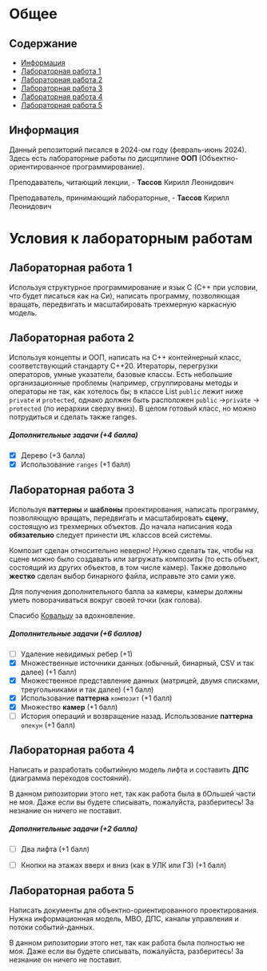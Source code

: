 # Общее

## Содержание

- [Информация](#info)
- [Лабораторная работа 1](#lab1)
- [Лабораторная работа 2](#lab2)
- [Лабораторная работа 3](#lab3)
- [Лабораторная работа 4](#lab4)
- [Лабораторная работа 5](#lab5)


## Информация <a name="info"></a>

Данный репозиторий писался в 2024-ом году (февраль-июнь 2024). Здесь есть лабораторные работы по дисциплине **ООП** (Объектно-ориентированное программирование).

Преподаватель, читающий лекции, - **Тассов** Кирилл Леонидович

Преподаватель, принимающий лабораторные, - **Тассов** Кирилл Леонидович


# Условия к лабораторным работам

## Лабораторная работа 1 <a name="lab1"></a>
Используя структурное программирование и язык С (С++ при условии, что будет писаться как на Си), написать программу, позволяющая вращать, передвигать и масштабировать трехмерную каркасную модель.

## Лабораторная работа 2 <a name="lab2"></a>
Используя концепты и ООП, написать на С++ контейнерный класс, соответствующий стандарту С++20. Итераторы, перегрузки операторов, умные указатели, базовые классы.
Есть небольшие организационные проблемы (например, сгруппированы методы и операторы не так, как хотелось бы; в классе List `public` лежит ниже `private` и `protected`, однако должен быть расположен `public` $\to$`private` $\to$ `protected` (по иерархии сверху вниз). В целом готовый класс, но можно потрудиться и сделать также ranges.

##### Дополнительные задачи (+4 балла)
- [x] Дерево (+3 балла) 
- [x] Использование `ranges` (+1 балл)

## Лабораторная работа 3 <a name="lab3"></a>
Используя **паттерны** и **шаблоны** проектирования, написать программу, позволяющую вращать, передвигать и масштабировать **сцену**, состоящую из трехмерных объектов. До начала написания кода **обязательно** следует принести `UML` классов всей системы.

Композит сделан относительно неверно! Нужно сделать так, чтобы на сцене можно было создавать или загружать композиты (то есть объект, состоящий из других объектов, в том числе камер). Также довольно **жестко** сделан выбор бинарного файла, исправьте это сами уже.

Для получения дополнительного балла за камеры, камеры должны уметь поворачиваться вокруг своей точки (как голова).

Спасибо [Ковальцу](https://github.com/kovkir/) за вдохновление.
##### Дополнительные задачи (+6 баллов)
- [ ] Удаление невидимых ребер (+1)
- [x] Множественные источники данных (обычный, бинарный, CSV и так далее) (+1 балл)
- [x] Множественное представление данных (матрицей, двумя списками, треугольниками и так далее) (+1 балл)
- [x] Использование **паттерна** `композит` (+1 балл)
- [x] Множество **камер** (+1 балл)
- [ ] История операций и возвращение назад. Использование **паттерна** `опекун` (+1 балл)

## Лабораторная работа 4 <a name="lab4"></a>
Написать и разработать событийную модель лифта и составить **ДПС** (диаграмма переходов состояний).

В данном рипозитории этого нет, так как работа была в бОльшей части не моя. Даже если вы будете списывать, пожалуйста, разберитесь! За незнание он ничего не поставит.

##### Дополнительные задачи (+2 балла)
- [ ] Два лифта (+1 балл)
- [ ] Кнопки на этажах вверх и вниз (как в УЛК или ГЗ) (+1 балл)


## Лабораторная работа 5 <a name="lab5"></a>
Написать документы для объектно-ориентированного проектирования. Нужна информационная модель, МВО, ДПС, каналы управления и потоки событий-данных.

В данном рипозитории этого нет, так как работа была полностью не моя. Даже если вы будете списывать, пожалуйста, разберитесь! За незнание он ничего не поставит.
